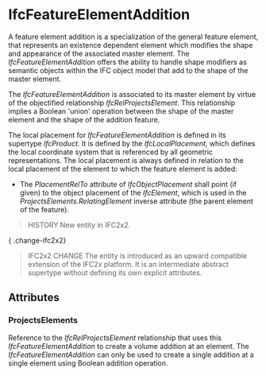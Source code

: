 # IfcFeatureElementAddition

A feature element addition is a specialization of the general feature element, that represents an existence dependent element which modifies the shape and appearance of the associated master element. The _IfcFeatureElementAddition_ offers the ability to handle shape modifiers as semantic objects within the IFC object model that add to the shape of the master element.

The _IfcFeatureElementAddition_ is associated to its master element by virtue of the objectified relationship _IfcRelProjectsElement_. This relationship implies a Boolean 'union' operation between the shape of the master element and the shape of the addition feature.

The local placement for _IfcFeatureElementAddition_ is defined in its supertype _IfcProduct_. It is defined by the _IfcLocalPlacement_, which defines the local coordinate system that is referenced by all geometric representations. The local placement is always defined in relation to the local placement of the element to which the feature element is added:

* The _PlacementRelTo_ attribute of _IfcObjectPlacement_ shall point (if given) to the object placement of the _IfcElement_, which is used in the _ProjectsElements.RelatingElement_ inverse attribute (the parent element of the feature).

> HISTORY New entity in IFC2x2.

{ .change-ifc2x2}
> IFC2x2 CHANGE The entity is introduced as an upward compatible extension of the IFC2x platform. It is an intermediate abstract supertype without defining its own explicit attributes.

## Attributes

### ProjectsElements
Reference to the _IfcRelProjectsElement_ relationship that uses this _IfcFeatureElementAddition_ to create a volume addition at an element. The _IfcFeatureElementAddition_ can only be used to create a single addition at a single element using Boolean addition operation.
